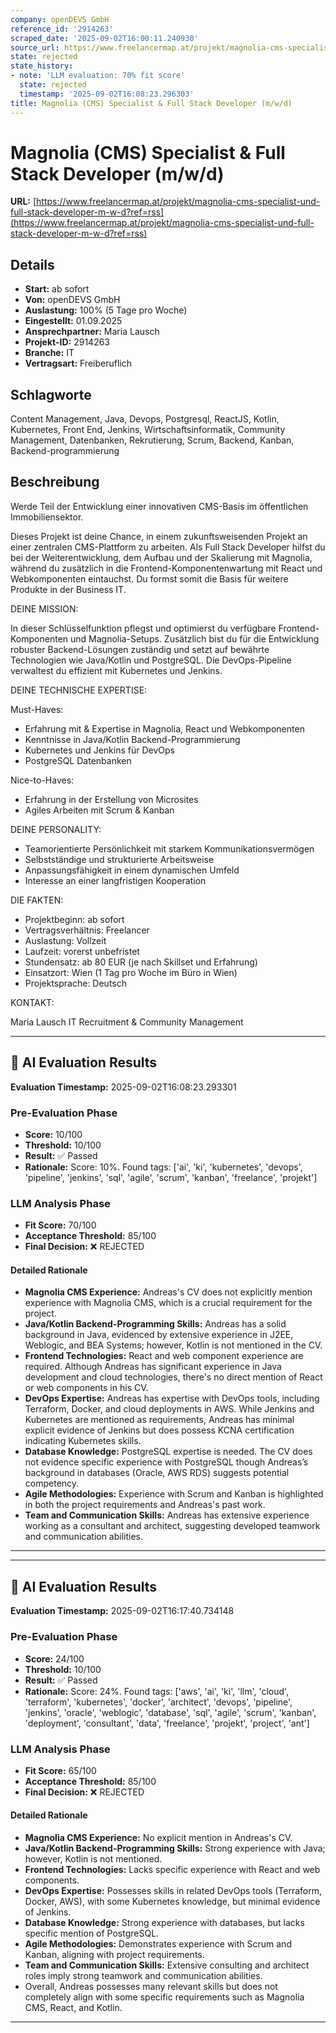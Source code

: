 ```yaml
---
company: openDEVS GmbH
reference_id: '2914263'
scraped_date: '2025-09-02T16:00:11.240930'
source_url: https://www.freelancermap.at/projekt/magnolia-cms-specialist-und-full-stack-developer-m-w-d?ref=rss
state: rejected
state_history:
- note: 'LLM evaluation: 70% fit score'
  state: rejected
  timestamp: '2025-09-02T16:08:23.296303'
title: Magnolia (CMS) Specialist & Full Stack Developer (m/w/d)
---
```



# Magnolia (CMS) Specialist & Full Stack Developer (m/w/d)
**URL:** [https://www.freelancermap.at/projekt/magnolia-cms-specialist-und-full-stack-developer-m-w-d?ref=rss](https://www.freelancermap.at/projekt/magnolia-cms-specialist-und-full-stack-developer-m-w-d?ref=rss)
## Details
- **Start:** ab sofort
- **Von:** openDEVS GmbH
- **Auslastung:** 100% (5 Tage pro Woche)
- **Eingestellt:** 01.09.2025
- **Ansprechpartner:** Maria Lausch
- **Projekt-ID:** 2914263
- **Branche:** IT
- **Vertragsart:** Freiberuflich

## Schlagworte
Content Management, Java, Devops, Postgresql, ReactJS, Kotlin, Kubernetes, Front End, Jenkins, Wirtschaftsinformatik, Community Management, Datenbanken, Rekrutierung, Scrum, Backend, Kanban, Backend-programmierung

## Beschreibung
Werde Teil der Entwicklung einer innovativen CMS-Basis im öffentlichen Immobiliensektor.

Dieses Projekt ist deine Chance, in einem zukunftsweisenden Projekt an einer zentralen CMS-Plattform zu arbeiten. Als Full Stack Developer hilfst du bei der Weiterentwicklung, dem Aufbau und der Skalierung mit Magnolia, während du zusätzlich in die Frontend-Komponentenwartung mit React und Webkomponenten eintauchst. Du formst somit die Basis für weitere Produkte in der Business IT.

DEINE MISSION:

In dieser Schlüsselfunktion pflegst und optimierst du verfügbare Frontend-Komponenten und Magnolia-Setups. Zusätzlich bist du für die Entwicklung robuster Backend-Lösungen zuständig und setzt auf bewährte Technologien wie Java/Kotlin und PostgreSQL. Die DevOps-Pipeline verwaltest du effizient mit Kubernetes und Jenkins.

DEINE TECHNISCHE EXPERTISE:

Must-Haves:

* Erfahrung mit & Expertise in Magnolia, React und Webkomponenten
* Kenntnisse in Java/Kotlin Backend-Programmierung
* Kubernetes und Jenkins für DevOps
* PostgreSQL Datenbanken

Nice-to-Haves:

* Erfahrung in der Erstellung von Microsites
* Agiles Arbeiten mit Scrum & Kanban

DEINE PERSONALITY:

* Teamorientierte Persönlichkeit mit starkem Kommunikationsvermögen
* Selbstständige und strukturierte Arbeitsweise
* Anpassungsfähigkeit in einem dynamischen Umfeld
* Interesse an einer langfristigen Kooperation

DIE FAKTEN:

* Projektbeginn: ab sofort
* Vertragsverhältnis: Freelancer
* Auslastung: Vollzeit
* Laufzeit: vorerst unbefristet
* Stundensatz: ab 80 EUR (je nach Skillset und Erfahrung)
* Einsatzort: Wien (1 Tag pro Woche im Büro in Wien)
* Projektsprache: Deutsch

KONTAKT:

Maria Lausch
IT Recruitment & Community Management

---

## 🤖 AI Evaluation Results

**Evaluation Timestamp:** 2025-09-02T16:08:23.293301

### Pre-Evaluation Phase
- **Score:** 10/100
- **Threshold:** 10/100
- **Result:** ✅ Passed
- **Rationale:** Score: 10%. Found tags: ['ai', 'ki', 'kubernetes', 'devops', 'pipeline', 'jenkins', 'sql', 'agile', 'scrum', 'kanban', 'freelance', 'projekt']

### LLM Analysis Phase
- **Fit Score:** 70/100
- **Acceptance Threshold:** 85/100
- **Final Decision:** ❌ REJECTED

#### Detailed Rationale
- **Magnolia CMS Experience:** Andreas's CV does not explicitly mention experience with Magnolia CMS, which is a crucial requirement for the project.
- **Java/Kotlin Backend-Programming Skills:** Andreas has a solid background in Java, evidenced by extensive experience in J2EE, Weblogic, and BEA Systems; however, Kotlin is not mentioned in the CV.
- **Frontend Technologies:** React and web component experience are required. Although Andreas has significant experience in Java development and cloud technologies, there's no direct mention of React or web components in his CV.
- **DevOps Expertise:** Andreas has expertise with DevOps tools, including Terraform, Docker, and cloud deployments in AWS. While Jenkins and Kubernetes are mentioned as requirements, Andreas has minimal explicit evidence of Jenkins but does possess KCNA certification indicating Kubernetes skills.
- **Database Knowledge:** PostgreSQL expertise is needed. The CV does not evidence specific experience with PostgreSQL though Andreas’s background in databases (Oracle, AWS RDS) suggests potential competency.
- **Agile Methodologies:** Experience with Scrum and Kanban is highlighted in both the project requirements and Andreas's past work.
- **Team and Communication Skills:** Andreas has extensive experience working as a consultant and architect, suggesting developed teamwork and communication abilities.

---


---

## 🤖 AI Evaluation Results

**Evaluation Timestamp:** 2025-09-02T16:17:40.734148

### Pre-Evaluation Phase
- **Score:** 24/100
- **Threshold:** 10/100
- **Result:** ✅ Passed
- **Rationale:** Score: 24%. Found tags: ['aws', 'ai', 'ki', 'llm', 'cloud', 'terraform', 'kubernetes', 'docker', 'architect', 'devops', 'pipeline', 'jenkins', 'oracle', 'weblogic', 'database', 'sql', 'agile', 'scrum', 'kanban', 'deployment', 'consultant', 'data', 'freelance', 'projekt', 'project', 'ant']

### LLM Analysis Phase
- **Fit Score:** 65/100
- **Acceptance Threshold:** 85/100
- **Final Decision:** ❌ REJECTED

#### Detailed Rationale
- **Magnolia CMS Experience:** No explicit mention in Andreas's CV.
- **Java/Kotlin Backend-Programming Skills:** Strong experience with Java; however, Kotlin is not mentioned.
- **Frontend Technologies:** Lacks specific experience with React and web components.
- **DevOps Expertise:** Possesses skills in related DevOps tools (Terraform, Docker, AWS), with some Kubernetes knowledge, but minimal evidence of Jenkins.
- **Database Knowledge:** Strong experience with databases, but lacks specific mention of PostgreSQL.
- **Agile Methodologies:** Demonstrates experience with Scrum and Kanban, aligning with project requirements.
- **Team and Communication Skills:** Extensive consulting and architect roles imply strong teamwork and communication abilities.
- Overall, Andreas possesses many relevant skills but does not completely align with some specific requirements such as Magnolia CMS, React, and Kotlin.

---
